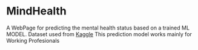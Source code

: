 # MindHealth
A WebPage for predicting the mental health status based on a trained ML MODEL. Dataset used from [Kaggle](https://www.kaggle.com/)
This prediction model works mainly for Working Profesionals
